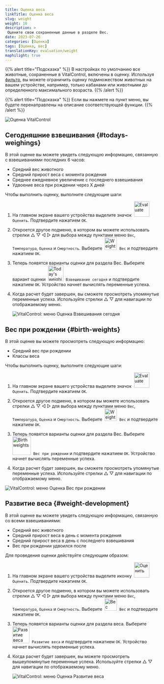 ```yaml
---
title: Оценка веса
linkTitle: Оценка веса
slug: weight
weight: 10
description: >
 Оцените свои сохраненные данные в разделе Вес.
date: 2023-07-26
categories: [Оценка]
tags: [Оценка, вес]
translationKey: evaluation/weight
maphilight: true
---
```

{{% alert title="Подсказка" %}}
В настройках по умолчанию все животные, сохраненные в VitalControl, включены в оценку. Используя [фильтр](../../filter/), вы можете ограничить оценку подмножеством животных на вашем устройстве, например, только кабанами или животными до определенного максимального возраста.
{{% /alert %}}

{{% alert title="Подсказка" %}}
Если вы нажмете на пункт меню, вы будете перенаправлены на описание соответствующей функции.
{{% /alert %}}

<img src="../images/imagemap.png" alt="Оценка VitalControl" title="Вес" usemap="#workmap" class="maphilight" />

<map name="workmap">
   <area shape="rect" coords="3,40,116,160" alt="Сегодняшний взвешивание" title="Оцените значения веса ваших животных, записанные с помощью VitalControl на текущий день&#10;Клик мышью: к документации" href="/ru/docs/evaluation/weight/#todays-weighings">
   <area shape="rect" coords="116,40,238,160" alt="Вес при рождении" title="Оцените сохраненный вес при рождении&#10;Клик мышью: к документации" href="/ru/docs/evaluation/weight/#birth-weights">
   <area shape="rect" coords="3,160,116,279" alt="Развитие веса" title="Оцените развитие веса ваших животных&#10;Клик мышью: к документации" href="/ru/docs/evaluation/weight/#weight-development">

   <area shape="rect" coords="150,282,238,319" alt="Фильтр" title="Установить фильтр&#10;Клик мышью: к документации" href="/ru/docs/filter">
   <area shape="rect" coords="2,282,95,319" alt="Назад" title="Вернуться на один уровень назад&#10;Клик мышью: к документации" href="/ru/docs/evaluation/">
</map>

## Сегодняшние взвешивания {#todays-weighings}
В этой оценке вы можете увидеть следующую информацию, связанную с взвешиваниями последних 6 часов:
- Средний вес животного
- Средний прирост веса с момента рождения
- Среднее ежедневное увеличение с последнего взвешивания
- Удвоение веса при рождении через X дней

Чтобы выполнить оценку, выполните следующие шаги:

1. На главном экране вашего устройства выделите значок &nbsp;<img src="/icons/main/evaluation.svg" width="50" align="bottom" alt="Evaluate" />&nbsp; `Оценить`. Подтвердите нажатием `OK`.

2. Откроется другое подменю, в котором вы можете использовать стрелки △ ▽ ◁ ▷ для выбора между пунктами меню `Вес`, `Температура`, `Оценка` и `Смертность`. Выберите &nbsp;<img src="/icons/evaluation/weight.svg" width="40" align="bottom" alt="Weight" />&nbsp; `Вес` и подтвердите нажатием `OK`.

3. Теперь появятся варианты оценки для раздела Вес. Выберите вариант оценки &nbsp;<img src="/icons/evaluation/weighingtoday.svg" width="50" align="bottom" alt="Today's weighing" />&nbsp; `Взвешивание сегодня` и подтвердите нажатием `OK`. Устройство начнет вычислять переменные успеха.

4. Когда расчет будет завершен, вы сможете просмотреть упомянутые переменные успеха. Используйте стрелки △ ▽ для навигации по отображаемому меню.

   ![VitalControl: меню Оценка Взвешивания сегодня](../images/todaysweighings.png "Оценить Взвешивания сегодня")

## Вес при рождении {#birth-weights}
В этой оценке вы можете просмотреть следующую информацию:
- Средний вес при рождении
- Классы веса

Чтобы выполнить оценку, выполните следующие шаги:

1. На главном экране вашего устройства выделите значок &nbsp;<img src="/icons/main/evaluation.svg" width="50" align="bottom" alt="Evaluate" />&nbsp; `Оценить`. Подтвердите нажатием `OK`.

2. Откроется другое подменю, в котором вы можете использовать стрелки △ ▽ ◁ ▷ для выбора между пунктами меню `Вес`, `Температура`, `Оценка` и `Смертность`. Выберите &nbsp;<img src="/icons/evaluation/weight.svg" width="40" align="bottom" alt="Weight" />&nbsp; `Вес` и подтвердите нажатием `OK`.

3. Теперь появятся варианты оценки для раздела Вес. Выберите &nbsp;<img src="/icons/evaluation/birthweights.svg" width="60" align="bottom" alt="Birth weights" />&nbsp; `Вес при рождении` и подтвердите нажатием `OK`. Устройство начнет вычислять переменные успеха.

4. Когда расчет будет завершен, вы сможете просмотреть упомянутые переменные успеха. Используйте стрелки △ ▽ для навигации по отображаемому меню.

![VitalControl: меню Оценка Вес при рождении](../images/birthweights.png "Оценка веса при рождении")

## Развитие веса {#weight-development}

В этой оценке вы можете увидеть следующую информацию, связанную со всеми взвешиваниями:
- Средний вес животного
- Средний прирост веса в день с момента рождения
- Средний прирост веса в день с последнего взвешивания
- Вес при рождении удвоился после

Для проведения оценки действуйте следующим образом:

1. На главном экране вашего устройства выделите иконку &nbsp;<img src="/icons/main/evaluation.svg" width="50" align="bottom" alt="Оценить" />&nbsp; `Оценить`. Подтвердите нажатием `OK`.

2. Откроется другое подменю, в котором вы можете использовать стрелки △ ▽ ◁ ▷ для выбора между пунктами меню `Вес`, `Температура`, `Оценка` и `Смертность`. Выберите &nbsp;<img src="/icons/evaluation/weight.svg" width="40" align="bottom" alt="Вес" />&nbsp; `Вес` и подтвердите нажатием `OK`.

3. Теперь появятся варианты оценки для раздела веса. Выберите &nbsp;<img src="/icons/evaluation/weightdevelopment.svg" width="55" align="bottom" alt="Развитие веса" />&nbsp; `Развитие веса` и подтвердите нажатием `OK`. Устройство начнет вычислять переменные успеха.

4. Когда расчет будет завершен, вы можете просмотреть вышеупомянутые переменные успеха. Используйте стрелки △ ▽ для навигации по отображаемому меню.

   ![VitalControl: меню Оценка Развитие веса](../images/weightdevelopment.png "Оценка развития веса")
